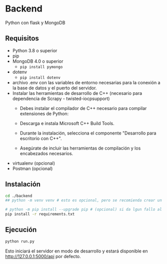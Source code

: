 # Backend

Python con flask y MongoDB

## Requisitos
- Python 3.8 o superior
- pip
- MongoDB 4.0 o superior
  - ``pip install pymongo``
- dotenv
  - ``pip install dotenv``
- archivo .env con las variables de entorno necesarias para la conexión a la base de datos y el puerto del servidor.
- Instalar las herramientas de desarrollo de C++ (necesario para dependencia de Scrapy - twisted-iocpsupport)
  - Debes instalar el compilador de C++ necesario para compilar extensiones de Python:

  - Descarga e instala Microsoft C++ Build Tools.
  - Durante la instalación, selecciona el componente "Desarrollo para escritorio con C++".
  - Asegúrate de incluir las herramientas de compilación y los encabezados necesarios.
- virtualenv (opcional)
- Postman (opcional)

## Instalación

```bash
cd ./backend 
## python -m venv venv # esto es opcional, pero se recomienda crear un entorno virtual sengun copilot

# python -m pip install --upgrade pip # (opcional) si da lgun fallo al instalar --> actualizar pip a la última versión
pip install -r requirements.txt
```

## Ejecución

```bash
python run.py
``` 

Esto iniciará el servidor en modo de desarrollo y estará disponible en http://127.0.0.1:5000/api por defecto.
